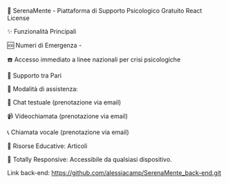 🌈 SerenaMente - Piattaforma di Supporto Psicologico Gratuito
React
License

✨ Funzionalità Principali

🆘 Numeri di Emergenza -

☎️ Accesso immediato a linee nazionali per crisi psicologiche

🤝 Supporto tra Pari

💬 Modalità di assistenza:

💬 Chat testuale (prenotazione via email)

📹 Videochiamata (prenotazione via email)

📞 Chiamata vocale (prenotazione via email)

🧠 Risorse Educative: Articoli

📱 Totally Responsive: Accessibile da qualsiasi dispositivo.

Link back-end:
https://github.com/alessiacamp/SerenaMente_back-end.git
